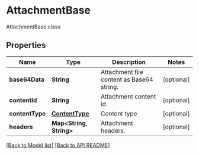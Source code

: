 # AttachmentBase

AttachmentBase class             

## Properties
Name | Type | Description | Notes
------------ | ------------- | ------------- | -------------
**base64Data** | **String** | Attachment file content as Base64 string.              |  [optional]
**contentId** | **String** | Attachment content id              |  [optional]
**contentType** | [**ContentType**](ContentType.md) | Content type              |  [optional]
**headers** | **Map&lt;String, String&gt;** | Attachment headers.              |  [optional]




[[Back to Model list]](Models.md) [[Back to API README]](README.md)
